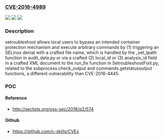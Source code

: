 ### [CVE-2016-4989](https://cve.mitre.org/cgi-bin/cvename.cgi?name=CVE-2016-4989)
![](https://img.shields.io/static/v1?label=Product&message=n%2Fa&color=blue)
![](https://img.shields.io/static/v1?label=Version&message=n%2Fa&color=blue)
![](https://img.shields.io/static/v1?label=Vulnerability&message=n%2Fa&color=brighgreen)

### Description

setroubleshoot allows local users to bypass an intended container protection mechanism and execute arbitrary commands by (1) triggering an SELinux denial with a crafted file name, which is handled by the _set_tpath function in audit_data.py or via a crafted (2) local_id or (3) analysis_id field in a crafted XML document to the run_fix function in SetroubleshootFixit.py, related to the subprocess.check_output and commands.getstatusoutput functions, a different vulnerability than CVE-2016-4445.

### POC

#### Reference
- http://seclists.org/oss-sec/2016/q2/574

#### Github
- https://github.com/c-skills/CVEs

